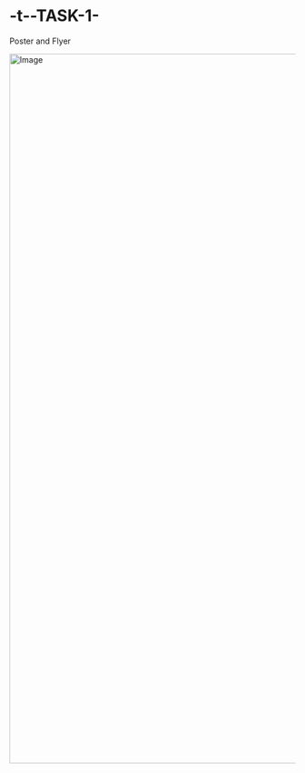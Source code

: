 # -t--TASK-1-
Poster and Flyer

<img width="1889" height="1250" alt="Image" src="https://github.com/user-attachments/assets/3211aaba-189f-4466-8877-fb2ea70577dc" />
